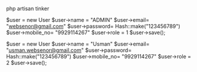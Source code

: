 php artisan tinker

$user = new User
$user->name = "ADMIN"
$user->email= "websenor@gmail.com"
$user->password= Hash::make("123456789")
$user->mobile_no= "9929114267"
$user->role = 1
$user->save();

$user = new User
$user->name = "Usman"
$user->email= "usman.websenor@gmail.com"
$user->password= Hash::make("123456789")
$user->mobile_no= "9929114267"
$user->role = 2
$user->save();